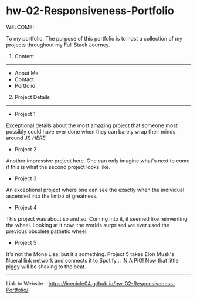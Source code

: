# hw-02-Responsiveness-Portfolio

WELCOME!

To my portfolio. The purpose of this portfolio is to host a collection of my projects throughout my Full Stack Journey.

1. Content

---

- About Me
- Contact
- Portfolio

2. Project Details

---

- Project 1

Exceptional details about the most amazing project that someone most possibly could have ever done when they can barely wrap their minds around JS _HERE_

- Project 2

Another impressive project here. One can only imagine what's next to come if this is what the second project looks like.

- Project 3

An exceptional project where one can see the exactly when the individual ascended into the limbo of greatness.

- Project 4

This project was about so and so. Coming into it, it seemed like reinventing the wheel. Looking at it now, the worlds surprised we ever used the previous obsolete pathetic wheel.

- Project 5

It's not the Mona Lisa, but it's something. Project 5 takes Elon Musk's Nueral link network and connects it to Spotify... IN A PIG! Now that little piggy will be shaking to the beat.

---

Link to Website - https://icecicle04.github.io/hw-02-Responsiveness-Portfolio/
